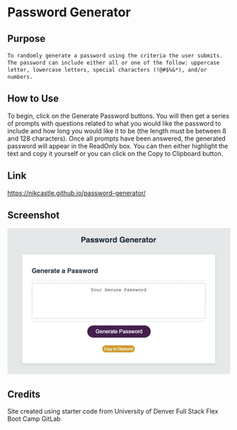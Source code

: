 # Password Generator

## Purpose
    To randomly generate a password using the criteria the user submits. The password can include either all or one of the follow: uppercase letter, lowercase letters, special characters (!@#$%&*), and/or numbers. 

## How to Use
To begin, click on the Generate Password buttons. You will then get a series of prompts with questions related to what you would like the password to include and how long you would like it to be (the length must be between 8 and 128 characters). Once all prompts have been answered, the generated password will appear in the ReadOnly box. You can then either highlight the text and copy it yourself or you can click on the Copy to Clipboard button. 

## Link 
https://nikcastle.github.io/password-generator/

## Screenshot
<img src="assets/generate-password-screenshot.png">

## Credits
Site created using starter code from University of Denver Full Stack Flex Boot Camp GitLab